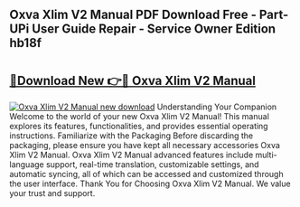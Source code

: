 ## Oxva Xlim V2 Manual PDF Download Free - Part-UPi User Guide Repair - Service Owner Edition hb18f

# <h2><a href="http://cf25406.oget.top/?id=Oxva+Xlim+V2+Manual">🔗Download New 👉🔴 Oxva Xlim V2 Manual</a></h2>

[![Oxva Xlim V2 Manual new download](https://i.imgur.com/5g1atiW.png)](http://cf25406.oget.top/?id=Oxva+Xlim+V2+Manual)
Understanding Your Companion Welcome to the world of your new Oxva Xlim V2 Manual! This manual explores its features, functionalities, and provides essential operating instructions. Familiarize with the Packaging Before discarding the packaging, please ensure you have kept all necessary accessories Oxva Xlim V2 Manual. Oxva Xlim V2 Manual advanced features include multi-language support, real-time translation, customizable settings, and automatic syncing, all of which can be accessed and customized through the user interface. Thank You for Choosing Oxva Xlim V2 Manual. We value your trust and support.
